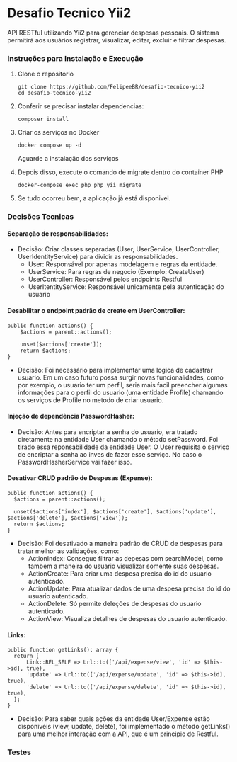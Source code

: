 # Desafio Tecnico Yii2

API RESTful utilizando Yii2 para gerenciar despesas pessoais. O sistema permitirá aos usuários registrar, visualizar, editar, excluir e filtrar despesas.

### Instruções para Instalação e Execução

1. Clone o repositorio
   ```
   git clone https://github.com/FelipeeBR/desafio-tecnico-yii2
   cd desafio-tecnico-yii2
   ```
2. Conferir se precisar instalar dependencias:
   ```
   composer install
   ```
3. Criar os serviços no Docker
   ```
   docker compose up -d
   ```
   Aguarde a instalação dos serviços
   
4. Depois disso, execute o comando de migrate dentro do container PHP
   ```
   docker-compose exec php php yii migrate
   ```
5. Se tudo ocorreu bem, a aplicação já está disponivel.

### Decisões Tecnicas
#### Separação de responsabilidades:
- Decisão: Criar classes separadas (User, UserService, UserController, UserIdentityService) para dividir as responsabilidades.
  - User: Responsável por apenas modelagem e regras da entidade.
  - UserService: Para regras de negocio (Exemplo: CreateUser)
  - UserController: Responsável pelos endpoints Restful
  - UserItentityService: Responsável unicamente pela autenticação do usuario

#### Desabilitar o endpoint padrão de create em UserController:
```
public function actions() {
    $actions = parent::actions();
    
    unset($actions['create']);
    return $actions;
}
```
- Decisão: Foi necessário para implementar uma logica de cadastrar usuario. Em um caso futuro possa surgir novas funcionalidades, como por exemplo,
o usuario ter um perfil, seria mais facil preencher algumas informações para o perfil do usuario (uma entidade Profile) chamando os serviços de Profile no metodo de criar usuario.

#### Injeção de dependência PasswordHasher:
- Decisão: Antes para encriptar a senha do usuario, era tratado diretamente na entidade User chamando o método setPassword. Foi tirado essa reponsabilidade da entidade User.
O User requisita o serviço de encriptar a senha ao inves de fazer esse serviço. No caso o PasswordHasherService vai fazer isso.

#### Desativar CRUD padrão de Despesas (Expense):
```
public function actions() {
  $actions = parent::actions();
  
  unset($actions['index'], $actions['create'], $actions['update'], $actions['delete'], $actions['view']);
  return $actions;
}
```
- Decisão: Foi desativado a maneira padrão de CRUD de despesas para tratar melhor as validações, como:
  - ActionIndex: Consegue filtrar as depesas com searchModel, como tambem a maneira do usuario visualizar somente suas despesas.
  - ActionCreate: Para criar uma despesa precisa do id do usuario autenticado.
  - ActionUpdate: Para atualizar dados de uma despesa precisa do id do usuario autenticado.
  - ActionDelete: Só permite deleções de despesas do usuario autenticado.
  - ActionView: Visualiza detalhes de despesas do usuario autenticado.  

#### Links:
```
public function getLinks(): array {
  return [
      Link::REL_SELF => Url::to(['/api/expense/view', 'id' => $this->id], true),
      'update' => Url::to(['/api/expense/update', 'id' => $this->id], true),
      'delete' => Url::to(['/api/expense/delete', 'id' => $this->id], true),
  ];
}
```
- Decisão: Para saber quais ações da entidade User/Expense estão disponiveis (view, update, delete), foi implementado
o método getLinks() para uma melhor interação com a API, que é um principio de Restful.

### Testes
